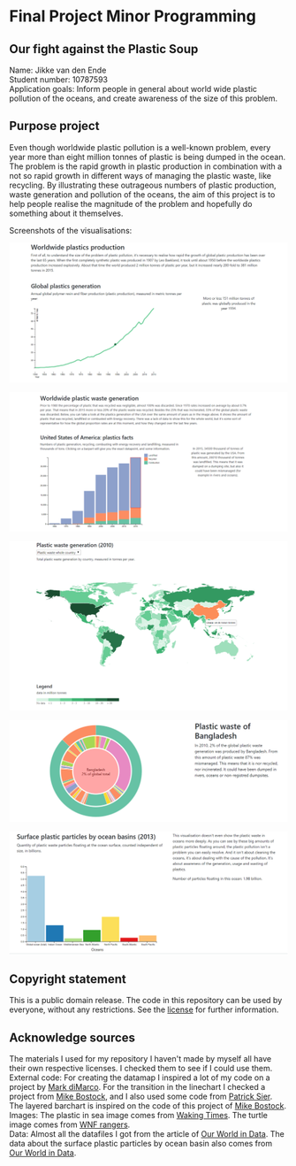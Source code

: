 # Final Project Minor Programming

## Our fight against the Plastic Soup

Name: Jikke van den Ende  
Student number: 10787593  
Application goals: Inform people in general about world wide plastic pollution
of the oceans, and create awareness of the size of this problem.

## Purpose project
Even though worldwide plastic pollution is a well-known problem, every year more than eight million tonnes of plastic is being dumped in the ocean. The problem is the rapid growth in plastic production in combination with a not so rapid growth in different ways of managing the plastic waste, like recycling. By illustrating these outrageous numbers of plastic production, waste generation and pollution of the oceans, the aim of this project is to help people realise the magnitude of the problem and hopefully do something about it themselves.  

Screenshots of the visualisations:  

![alt text](/doc/linechart.png)  

![alt text](/doc/barchart1.png)  

![alt text](/doc/datamap.png)  

![alt text](/doc/donutchart.png)  

![alt text](/doc/barchart2.png)  
  

## Copyright statement
This is a public domain release. The code in this repository can be used by everyone, without any restrictions. See the [license](LICENSE) for further information.

## Acknowledge sources
The materials I used for my repository I haven't made by myself all have their
own respective licenses. I checked them to see if I could use them.  
External code: For creating the datamap I inspired a lot of my code on a project by [Mark diMarco](http://datamaps.github.io/). For the transition in the linechart I checked a project from [Mike Bostock](https://bl.ocks.org/mbostock/5649592), and I also used some code from [Patrick Sier](https://bl.ocks.org/pjsier/fbf9317b31f070fd540c5523fef167ac). The layered barchart is inspired on the code of this project of [Mike Bostock](https://bl.ocks.org/mbostock/b5935342c6d21928111928401e2c8608).  
Images: The plastic in sea image comes from [Waking Times](https://www.wakingtimes.com/2018/03/21/the-amount-of-plastic-in-oceans-will-triple-within-seven-years-says-major-report/). The turtle image comes from [WNF rangers](https://rangers.wnf.nl/info/7-tips-om-minder-plastic-te-gebruiken.htm).  
Data: Almost all the datafiles I got from the article of [Our World in Data](https://ourworldindata.org/plastic-pollution). The data about the surface plastic particles by ocean basin also comes from [Our World in Data](https://ourworldindata.org/grapher/surface-plastic-particles-by-ocean).
